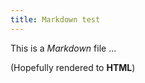 ```yaml
---
title: Markdown test
---
```


This is a *Markdown* file ...

(Hopefully rendered to **HTML**)
